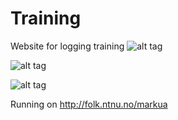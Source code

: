 # Training
Website for logging training
![alt tag](http://puu.sh/p2ElA/391d022f61.png)

![alt tag](http://puu.sh/p2EX2/2107d3e029.png)

![alt tag](http://puu.sh/p2Fwz/9313093449.png)




Running on http://folk.ntnu.no/markua




